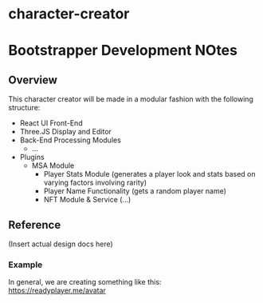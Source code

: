 # character-creator

# Bootstrapper Development NOtes

## Overview

This character creator will be made in a modular fashion with the following structure:

* React UI Front-End
* Three.JS Display and Editor
* Back-End Processing Modules
  * ...
* Plugins
  * MSA Module
    * Player Stats Module (generates a player look and stats based on varying factors involving rarity)
    * Player Name Functionality (gets a random player name)
    * NFT Module & Service (...)


## Reference

(Insert actual design docs here)

### Example

In general, we are creating something like this: https://readyplayer.me/avatar
